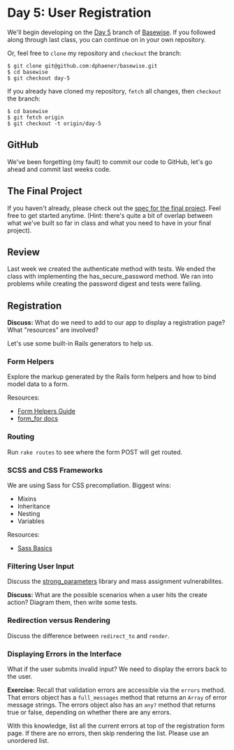 # Day 5: User Registration

We'll begin developing on the [Day 5](https://github.com/dphaener/basewise/tree/day-5) branch of [Basewise](https://github.com/dphaener/basewise). If you followed along through last class, you can continue on in your own repository.

Or, feel free to `clone` my repository and `checkout` the branch:

    $ git clone git@github.com:dphaener/basewise.git
    $ cd basewise
    $ git checkout day-5

If you already have cloned my repository, `fetch` all changes, then `checkout` the branch:

    $ cd basewise
    $ git fetch origin
    $ git checkout -t origin/day-5

## GitHub

We've been forgetting (my fault) to commit our code to GitHub, let's go ahead and
commit last weeks code.

## The Final Project

If you haven't already, please check out the [spec for the final project](https://github.com/dphaener/geekwise-rails/blob/master/final-project/spec.md). Feel free to get started anytime. (Hint: there's quite a bit of overlap between what we've built so far in class and what you need to have in your final project).

## Review

Last week we created the authenticate method with tests. We ended the class with
implementing the has_secure_password method. We ran into problems while creating
the password digest and tests were failing.

## Registration

**Discuss:** What do we need to add to our app to display a registration page? What "resources" are involved?

Let's use some built-in Rails generators to help us.

### Form Helpers

Explore the markup generated by the Rails form helpers and how to bind model data to a form.

Resources:

- [Form Helpers Guide](http://guides.rubyonrails.org/form_helpers.html)
- [form_for docs](http://api.rubyonrails.org/classes/ActionView/Helpers/FormHelper.html#method-i-form_for)

### Routing

Run `rake routes` to see where the form POST will get routed.

### SCSS and CSS Frameworks

We are using Sass for CSS precompliation. Biggest wins:

- Mixins
- Inheritance
- Nesting
- Variables

Resources:

- [Sass Basics](http://sass-lang.com/guide)

### Filtering User Input

Discuss the [strong_parameters](https://github.com/rails/strong_parameters) library and mass assignment vulnerabilites.

**Discuss:** What are the possible scenarios when a user hits the create action? Diagram them, then write some tests.

### Redirection versus Rendering

Discuss the difference between `redirect_to` and `render`.

### Displaying Errors in the Interface

What if the user submits invalid input? We need to display the errors back to the user.

**Exercise:** Recall that validation errors are accessible via the `errors` method. That errors object has a `full_messages` method that returns an `Array` of error message strings. The errors object also has an `any?` method that returns true or false, depending on whether there are any errors.

With this knowledge, list all the current errors at top of the registration form page. If there are no errors, then skip rendering the list. Please use an unordered list.

